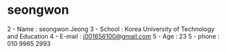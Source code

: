 # seongwon
2	- Name : seongwon Jeong
3	- School : Korea University of Technology and Education
4	- E-mail : j001656100@gmail.com
5	- Age : 23
5	- phone : 010 9965 2993
